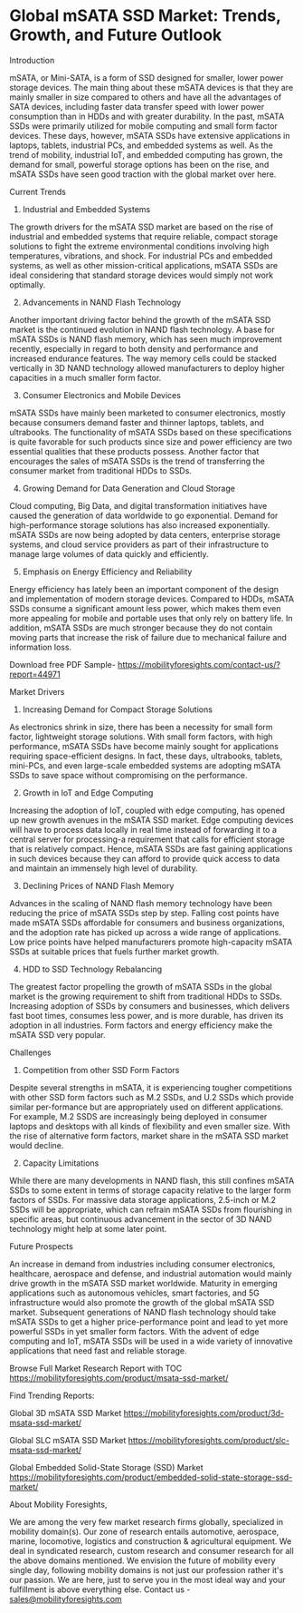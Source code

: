 # Global mSATA SSD Market: Trends, Growth, and Future Outlook

Introduction

mSATA, or Mini-SATA, is a form of SSD designed for smaller, lower power storage devices. The main thing about these mSATA devices is that they are mainly smaller in size compared to others and have all the advantages of SATA devices, including faster data transfer speed with lower power consumption than in HDDs and with greater durability. In the past, mSATA SSDs were primarily utilized for mobile computing and small form factor devices. These days, however, mSATA SSDs have extensive applications in laptops, tablets, industrial PCs, and embedded systems as well. As the trend of mobility, industrial IoT, and embedded computing has grown, the demand for small, powerful storage options has been on the rise, and mSATA SSDs have seen good traction with the global market over here.

Current Trends

1. Industrial and Embedded Systems 

The growth drivers for the mSATA SSD market are based on the rise of industrial and embedded systems that require reliable, compact storage solutions to fight the extreme environmental conditions involving high temperatures, vibrations, and shock. For industrial PCs and embedded systems, as well as other mission-critical applications, mSATA SSDs are ideal considering that standard storage devices would simply not work optimally.

2. Advancements in NAND Flash Technology

Another important driving factor behind the growth of the mSATA SSD market is the continued evolution in NAND flash technology. A base for mSATA SSDs is NAND flash memory, which has seen much improvement recently, especially in regard to both density and performance and increased endurance features. The way memory cells could be stacked vertically in 3D NAND technology allowed manufacturers to deploy higher capacities in a much smaller form factor.

3. Consumer Electronics and Mobile Devices

mSATA SSDs have mainly been marketed to consumer electronics, mostly because consumers demand faster and thinner laptops, tablets, and ultrabooks. The functionality of mSATA SSDs based on these specifications is quite favorable for such products since size and power efficiency are two essential qualities that these products possess. Another factor that encourages the sales of mSATA SSDs is the trend of transferring the consumer market from traditional HDDs to SSDs.

4. Growing Demand for Data Generation and Cloud Storage

Cloud computing, Big Data, and digital transformation initiatives have caused the generation of data worldwide to go exponential. Demand for high-performance storage solutions has also increased exponentially. mSATA SSDs are now being adopted by data centers, enterprise storage systems, and cloud service providers as part of their infrastructure to manage large volumes of data quickly and efficiently.

5. Emphasis on Energy Efficiency and Reliability

Energy efficiency has lately been an important component of the design and implementation of modern storage devices. Compared to HDDs, mSATA SSDs consume a significant amount less power, which makes them even more appealing for mobile and portable uses that only rely on battery life. In addition, mSATA SSDs are much stronger because they do not contain moving parts that increase the risk of failure due to mechanical failure and information loss.

Download free PDF Sample- https://mobilityforesights.com/contact-us/?report=44971

Market Drivers 

1. Increasing Demand for Compact Storage Solutions

As electronics shrink in size, there has been a necessity for small form factor, lightweight storage solutions. With small form factors, with high performance, mSATA SSDs have become mainly sought for applications requiring space-efficient designs. In fact, these days, ultrabooks, tablets, mini-PCs, and even large-scale embedded systems are adopting mSATA SSDs to save space without compromising on the performance.

2. Growth in IoT and Edge Computing

Increasing the adoption of IoT, coupled with edge computing, has opened up new growth avenues in the mSATA SSD market. Edge computing devices will have to process data locally in real time instead of forwarding it to a central server for processing-a requirement that calls for efficient storage that is relatively compact. Hence, mSATA SSDs are fast gaining applications in such devices because they can afford to provide quick access to data and maintain an immensely high level of durability.

3. Declining Prices of NAND Flash Memory

Advances in the scaling of NAND flash memory technology have been reducing the price of mSATA SSDs step by step. Falling cost points have made mSATA SSDs affordable for consumers and business organizations, and the adoption rate has picked up across a wide range of applications. Low price points have helped manufacturers promote high-capacity mSATA SSDs at suitable prices that fuels further market growth.

4. HDD to SSD Technology Rebalancing

The greatest factor propelling the growth of mSATA SSDs in the global market is the growing requirement to shift from traditional HDDs to SSDs. Increasing adoption of SSDs by consumers and businesses, which delivers fast boot times, consumes less power, and is more durable, has driven its adoption in all industries. Form factors and energy efficiency make the mSATA SSD very popular.

Challenges 

1. Competition from other SSD Form Factors

Despite several strengths in mSATA, it is experiencing tougher competitions with other SSD form factors such as M.2 SSDs, and U.2 SSDs which provide similar per-formance but are appropriately used on different applications. For example, M.2 SSDS are increasingly being deployed in consumer laptops and desktops with all kinds of flexibility and even smaller size. With the rise of alternative form factors, market share in the mSATA SSD market would decline.

2. Capacity Limitations

While there are many developments in NAND flash, this still confines mSATA SSDs to some extent in terms of storage capacity relative to the larger form factors of SSDs. For massive data storage applications, 2.5-inch or M.2 SSDs will be appropriate, which can refrain mSATA SSDs from flourishing in specific areas, but continuous advancement in the sector of 3D NAND technology might help at some later point.

Future Prospects 

An increase in demand from industries including consumer electronics, healthcare, aerospace and defense, and industrial automation would mainly drive growth in the mSATA SSD market worldwide. Maturity in emerging applications such as autonomous vehicles, smart factories, and 5G infrastructure would also promote the growth of the global mSATA SSD market. Subsequent generations of NAND flash technology should take mSATA SSDs to get a higher price-performance point and lead to yet more powerful SSDs in yet smaller form factors. With the advent of edge computing and IoT, mSATA SSDs will be used in a wide variety of innovative applications that need fast and reliable storage.

Browse Full Market Research Report with TOC https://mobilityforesights.com/product/msata-ssd-market/

Find Trending Reports:

Global 3D mSATA SSD Market https://mobilityforesights.com/product/3d-msata-ssd-market/

Global SLC mSATA SSD Market https://mobilityforesights.com/product/slc-msata-ssd-market/

Global Embedded Solid-State Storage (SSD) Market https://mobilityforesights.com/product/embedded-solid-state-storage-ssd-market/

About Mobility Foresights,

We are among the very few market research firms globally, specialized in mobility domain(s). Our zone of research entails automotive, aerospace, marine, locomotive, logistics and construction & agricultural equipment. We deal in syndicated research, custom research and consumer research for all the above domains mentioned.
We envision the future of mobility every single day, following mobility domains is not just our profession rather it's our passion. We are here, just to serve you in the most ideal way and your fulfillment is above everything else. Contact us -  sales@mobilityforesights.com 

